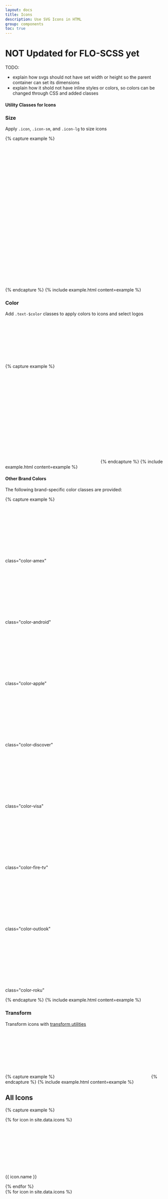 ```yaml
---
layout: docs
title: Icons
description: Use SVG Icons in HTML
group: components
toc: true
---
```

# NOT Updated for FLO-SCSS yet

TODO:
 - explain how svgs should not have set width or height so the parent container can set its dimensions
 - explain how it shold not have inline styles or colors, so colors can be changed through CSS and added classes

#### Utility Classes for Icons

### Size

Apply `.icon`, `.icon-sm`, and `.icon-lg` to size icons

{% capture example %}
<div class="row row-cols-3 p-1">
  <svg class="icon-sm">
    <use xlink:href="#close_circle" />
  </svg>
  <svg class="icon">
    <use xlink:href="#close_circle" />
  </svg>
  <svg class="icon-lg">
    <use xlink:href="#close_circle" />
  </svg>
</div>
{% endcapture %}
{% include example.html content=example %}


### Color

Add `.text-$color` classes to apply colors to icons and select logos

{% capture example %}
<svg class="icon">
  <use xlink:href="#close_circle" />
</svg>
<svg class="icon text-primary">
  <use xlink:href="#close_circle" />
</svg>
<svg class="icon text-primary bg-black">
  <use xlink:href="#close_circle" />
</svg>
{% endcapture %}
{% include example.html content=example %}

#### Other Brand Colors

The following brand-specific color classes are provided:

{% capture example %}
<div class="row">
  <div class="col-4 col-md-2 d-flex flex-column align-items-center justify-content-center">
    <svg class="icon color-amex">
      <use xlink:href="#cc_amex" />
    </svg>
    <p class="caption mt-1">class="color-amex"</p>
  </div>
  <div class="col-4 col-md-2 d-flex flex-column align-items-center justify-content-center">
    <svg class="icon color-android">
      <use xlink:href="#android_logo_stacked" />
    </svg>
    <p class="caption mt-1">class="color-android"</p>
  </div>
  <div class="col-4 col-md-2 d-flex flex-column align-items-center justify-content-center">
    <svg class="icon color-apple">
      <use xlink:href="#apple_logo" />
    </svg>
    <p class="caption mt-1">class="color-apple"</p>
  </div>
  <div class="col-4 col-md-2 d-flex flex-column align-items-center justify-content-center">
    <svg class="icon color-discover">
      <use xlink:href="#cc_discover" />
    </svg>
    <p class="caption mt-1">class="color-discover"</p>
  </div>
</div>
<div class="row">
  <div class="col-4 col-md-2 d-flex flex-column align-items-center justify-content-center">
    <svg class="icon color-visa">
      <use xlink:href="#cc_visa" />
    </svg>
    <p class="caption mt-1">class="color-visa"</p>
  </div>
  <div class="col-4 col-md-2 d-flex flex-column align-items-center justify-content-center">
    <svg class="icon color-fire-tv">
      <use xlink:href="#fire_tv_logo" />
    </svg>
    <p class="caption mt-1">class="color-fire-tv"</p>
  </div>
  <div class="col-4 col-md-2 d-flex flex-column align-items-center justify-content-center">
    <svg class="icon color-outlook">
      <use xlink:href="#outlook_logo" />
    </svg>
    <p class="caption mt-1">class="color-outlook"</p>
  </div>
  <div class="col-4 col-md-2 d-flex flex-column align-items-center justify-content-center">
    <svg class="icon color-roku">
      <use xlink:href="#roku_logo" />
    </svg>
    <p class="caption mt-1">class="color-roku"</p>
  </div>
</div>
{% endcapture %}
{% include example.html content=example %}

### Transform

Transform icons with [transform utilities](/docs/utilities/transform)

{% capture example %}
<svg class="rotate-180">
  <use xlink:href="#right_arrow" />
</svg>
{% endcapture %}
{% include example.html content=example %}

## All Icons

{% capture example %}
<div class="row">
{% for icon in site.data.icons %}
<div class="col-6 col-md-2 d-flex flex-column align-items-center justify-content-center">
  <svg class="icon">
    <use xlink:href="#{{ icon.name }}" />
  </svg>
  <p class="caption">{{ icon.name }}</p>
</div>
{% endfor %}
</div>
<div class="row text-white bg-black">
{% for icon in site.data.icons %}
<div class="col-6 col-md-2 d-flex flex-column align-items-center justify-content-center">
  <svg class="icon">
    <use xlink:href="#{{ icon.name }}" />
  </svg>
  <p class="caption">{{ icon.name }}</p>
</div>
{% endfor %}
</div>

{% endcapture %}
{% include example.html content=example %}
